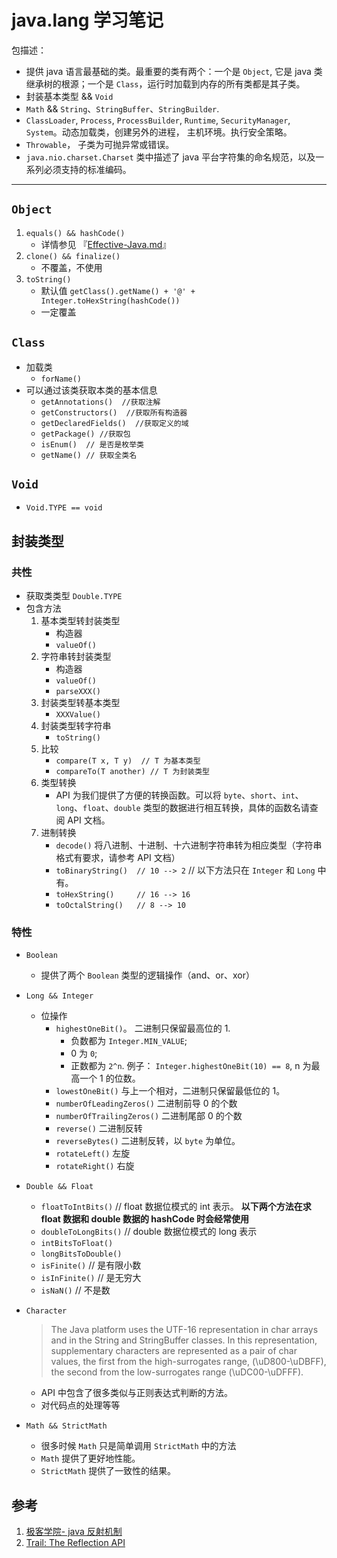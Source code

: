 # java.lang 学习笔记

包描述：
- 提供 java 语言最基础的类。最重要的类有两个：一个是 `Object`, 它是 java 类继承树的根源；一个是 `Class`，运行时加载到内存的所有类都是其子类。
- 封装基本类型 && `Void`
- `Math` && `String`、`StringBuffer`、`StringBuilder`.
- `ClassLoader`, `Process`, `ProcessBuilder`, `Runtime`, `SecurityManager`, `System`。动态加载类，创建另外的进程， 主机环境。执行安全策略。
- `Throwable`， 子类为可抛异常或错误。
- `java.nio.charset.Charset` 类中描述了 java 平台字符集的命名规范，以及一系列必须支持的标准编码。

---

## `Object`

1. `equals() && hashCode()`
    - 详情参见 『[Effective-Java.md](../reading-notes/Effective-Java.md)』
1. `clone() && finalize()`
    - 不覆盖，不使用
1. `toString()`
    - 默认值 `getClass().getName() + '@' + Integer.toHexString(hashCode())`
    - 一定覆盖

## `Class`

- 加载类
    - `forName()`
- 可以通过该类获取本类的基本信息
    - `getAnnotations()  //获取注解`
    - `getConstructors()  //获取所有构造器`
    - `getDeclaredFields()  //获取定义的域`
    - `getPackage() //获取包`
    - `isEnum()  // 是否是枚举类`
    - `getName() // 获取全类名`

## `Void`

- `Void.TYPE == void`

## 封装类型

### 共性

- 获取类类型 `Double.TYPE`
- 包含方法
    1. 基本类型转封装类型
        - 构造器
        - `valueOf()`
    1. 字符串转封装类型
        - 构造器
        - `valueOf()`
        - `parseXXX()`
    1. 封装类型转基本类型
        - `XXXValue()`
    1. 封装类型转字符串
        - `toString()`
    1. 比较
        - `compare(T x, T y)  // T 为基本类型`
        - `compareTo(T another) // T 为封装类型`
    1. 类型转换
        - API 为我们提供了方便的转换函数。可以将 `byte`、`short`、`int`、`long`、`float`、`double` 类型的数据进行相互转换，具体的函数名请查阅 API 文档。
    1. 进制转换
        - `decode()` 将八进制、十进制、十六进制字符串转为相应类型（字符串格式有要求，请参考 API 文档）
        - `toBinaryString()  // 10 --> 2`  // 以下方法只在 `Integer` 和 `Long` 中有。 
        - `toHexString()     // 16 --> 16`    
        - `toOctalString()   // 8 --> 10`

### 特性

- `Boolean`
    - 提供了两个 `Boolean` 类型的逻辑操作（and、or、xor）
- `Long && Integer`
    - 位操作
        - `highestOneBit()`。 二进制只保留最高位的 1.
            - 负数都为 `Integer.MIN_VALUE`; 
            - 0 为 `0`; 
            - 正数都为 `2^n`. 例子： `Integer.highestOneBit(10) == 8`, n 为最高一个 1 的位数。
        - `lowestOneBit()` 与上一个相对，二进制只保留最低位的 1。
        - `numberOfLeadingZeros()` 二进制前导 0 的个数
        - `numberOfTrailingZeros()` 二进制尾部 0 的个数
        - `reverse()` 二进制反转
        - `reverseBytes()` 二进制反转，以 `byte` 为单位。
        - `rotateLeft()` 左旋
        - `rotateRight()` 右旋
- `Double && Float`
    - `floatToIntBits()`  // float 数据位模式的 int 表示。  **以下两个方法在求 float 数据和 double 数据的 hashCode 时会经常使用**
    - `doubleToLongBits()` // double 数据位模式的 long 表示
    - `intBitsToFloat()`
    - `longBitsToDouble()`
    - `isFinite()` // 是有限小数
    - `isInFinite()` // 是无穷大
    - `isNaN()`    // 不是数
- `Character`
    
    > The Java platform uses the UTF-16 representation in char arrays and in the String and StringBuffer classes. In this representation, supplementary characters are represented as a pair of char values, the first from the high-surrogates range, (\uD800-\uDBFF), the second from the low-surrogates range (\uDC00-\uDFFF).

    - API 中包含了很多类似与正则表达式判断的方法。
    - 对代码点的处理等等

- `Math && StrictMath`
    - 很多时候 `Math` 只是简单调用 `StrictMath` 中的方法
    - `Math` 提供了更好地性能。
    - `StrictMath` 提供了一致性的结果。



## 参考

1. [极客学院- java 反射机制](http://wiki.jikexueyuan.com/project/java-reflection/)
1. [Trail: The Reflection API](http://docs.oracle.com/javase/tutorial/reflect/index.html)